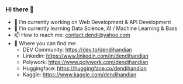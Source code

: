 ### Hi there 👋

<!--
**dendihandian/dendihandian** is a ✨ _special_ ✨ repository because its `README.md` (this file) appears on your GitHub profile.
-->

- 🔭 I’m currently working on Web Development & API Development
- 🌱 I’m currently learning Data Science, AI / Machine Learning & Bass
- 📫 How to reach me: contact.dendi@yahoo.com
- 🔎 Where you can find me:
  - DEV Community: https://dev.to/dendihandian
  - Linkedin: https://www.linkedin.com/in/dendihandian
  - Polywork: https://www.polywork.com/dendihandian
  - Huggingface: https://huggingface.co/dendihandian
  - Kaggle: https://www.kaggle.com/dendihandian
